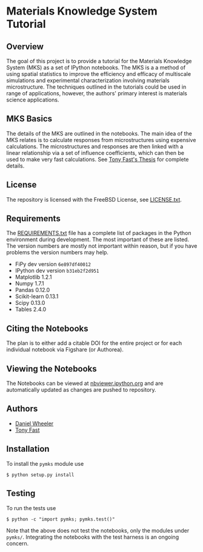 # Materials Knowledge System Tutorial

## Overview

The goal of this project is to provide a tutorial for the Materials
Knowledge System (MKS) as a set of IPython notebooks. The MKS is a a
method of using spatial statistics to improve the efficiency and
efficacy of multiscale simulations and experimental characterization
involving materials microstructure. The techniques outlined in the
tutorials could be used in range of applications, however, the
authors' primary interest is materials science applications.


## MKS Basics

The details of the MKS are outlined in the notebooks. The main idea of
the MKS relates is to calculate responses from microstructures using
expensive calculations. The microstructures and responses are then
linked with a linear relationship via a set of influence coefficients,
which can then be used to make very fast calculations. See
[Tony Fast's Thesis](http://idea.library.drexel.edu/bitstream/1860/4057/1/Fast_AnthonyPhD.pdf)
for complete details.

## License

The repository is licensed with the FreeBSD License, see
[LICENSE.txt](LICENSE.txt).

## Requirements

The [REQUIREMENTS.txt](REQUIREMENTS.txt) file has a complete list of
packages in the Python environment during development. The most
important of these are listed. The version numbers are mostly not
important within reason, but if you have problems the version numbers
may help.

 * FiPy dev version `6e897df40012`
 * IPython dev version `b31eb2f2d951`
 * Matplotlib 1.2.1
 * Numpy 1.7.1
 * Pandas 0.12.0
 * Scikit-learn 0.13.1
 * Scipy 0.13.0
 * Tables 2.4.0

## Citing the Notebooks

The plan is to either add a citable DOI for the entire project or for
each individual notebook via Figshare (or Authorea).

## Viewing the Notebooks

The Notebooks can be viewed at
[nbviewer.ipython.org](http://nbviewer.ipython.org/github/wd15/pymks/tree/master/notebooks/)
and are automatically updated as changes are pushed to repository.

## Authors

 * [Daniel Wheeler](http://wd15.github.io/about.html)
 * [Tony Fast](http://mined.gatech.edu/the-ga-tech-mined-research-group/ga-tech-mined-research-group-tony-fast)

## Installation

To install the `pymks` module use

    $ python setup.py install

## Testing

To run the tests use

    $ python -c "import pymks; pymks.test()"

Note that the above does not test the notebooks, only the modules
under `pymks/`. Integrating the notebooks with the test harness is an
ongoing concern.
